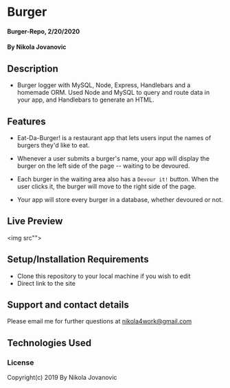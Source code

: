 # Burger


#### Burger-Repo, 2/20/2020

#### By Nikola Jovanovic



## Description
* Burger logger with MySQL, Node, Express, Handlebars and a homemade ORM. Used Node and MySQL to query and route data in your app, and Handlebars to generate an HTML.



## Features

* Eat-Da-Burger! is a restaurant app that lets users input the names of burgers they'd like to eat.

* Whenever a user submits a burger's name, your app will display the burger on the left side of the page -- waiting to be devoured.

* Each burger in the waiting area also has a `Devour it!` button. When the user clicks it, the burger will move to the right side of the page.

* Your app will store every burger in a database, whether devoured or not.


## Live Preview


<img src"">



## Setup/Installation Requirements

* Clone this repository to your local machine if you wish to edit
* Direct link to the site  




## Support and contact details

Please email me for further questions at nikola4work@gmail.com

## Technologies Used



### License

Copyright(c) 2019 By Nikola Jovanovic
